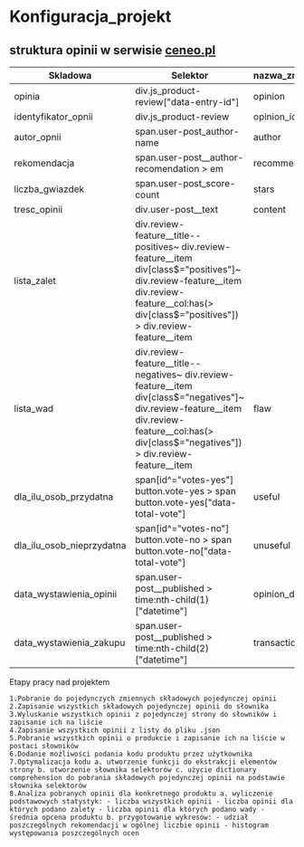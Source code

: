 # Konfiguracja_projekt




## struktura opinii w serwisie [ceneo.pl]()




|Skladowa|Selektor|nazwa_zmiennej|typ_zmiennej|
|--------|--------|--------|-------|
|opinia|div.js_product-review["data-entry-id"]|opinion|string|
|identyfikator_opnii|div.js_product-review|opinion_id||
|autor_opnii|span.user-post_author-name|author||
|rekomendacja|span.user-post__author-recomendation > em|recommendation||
|liczba_gwiazdek|span.user-post_score-count|stars||
|tresc_opinii|div.user-post__text|content||
|lista_zalet|div.review-feature__title--positives~ div.review-feature__item div[class$="positives"]~ div.review-feature__item div.review-feature__col:has(> div[class$="positives"]) > div.review-feature__item|||
|lista_wad|div.review-feature__title--negatives~ div.review-feature__item div[class$="negatives"]~ div.review-feature__item div.review-feature__col:has(> div[class$="negatives"]) > div.review-feature__item|flaw||
|dla_ilu_osob_przydatna|span[id^="votes-yes"] button.vote-yes > span button.vote-yes["data-total-vote"]|useful||
|dla_ilu_osob_nieprzydatna|span[id^="votes-no"] button.vote-no > span button.vote-no["data-total-vote"]|unuseful||
|data_wystawienia_opinii|span.user-post__published > time:nth-child(1)["datetime"]|opinion_date||
|data_wystawienia_zakupu|span.user-post__published > time:nth-child(2)["datetime"]|transaction_date||

Etapy pracy nad projektem

    1.Pobranie do pojedynczych zmiennych składowych pojedynczej opinii
    2.Zapisanie wszystkich składowych pojedynczej opinii do słownika
    3.Wyluskanie wszystkich opinii z pojedynczej strony do słowników i zapisanie ich na liście
    4.Zapisanie wszystkich opinii z listy do pliku .json
    5.Pobranie wszystkich opinii o produkcie i zapisanie ich na liście w postaci słowników
    6.Dodanie możliwości podania kodu produktu przez użytkownika
    7.Optymalizacja kodu a. utworzenie funkcji do ekstrakcji elementów strony b. utworzenie słownika selektorów c. użycie dictionary comprehension do pobrania składowych pojedynczej opinii na podstawie słownika selektorów
    8.Analiza pobranych opinii dla konkretnego produktu a. wyliczenie podstawowych statystyk: - liczba wszystkich opinii - liczba opinii dla których podano zalety - liczba opinii dla których podano wady - średnia opcena produktu b. przygotowanie wykresów: - udział poszczególnych rekomendacji w ogólnej liczbie opinii - histogram występowania poszczególnych ocen
